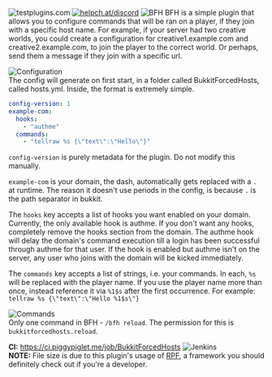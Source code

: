 ![testplugins.com](https://helpch.at/testplugins.png)
[![helpch.at/discord](https://helpch.at/banner.png)](https://helpch.at/discord)
![BFH](https://cdn.piggypiglet.me/bfh/title.png)
BFH is a simple plugin that allows you to configure commands that will be ran on a player, if they join with a specific host name. For example, if your server had two creative worlds, you could create a configuration for creative1.example.com and creative2.example.com, to join the player to the correct world. Or perhaps, send them a message if they join with a specific url.

![Configuration](https://cdn.piggypiglet.me/bfh/config.png)<br/>
The config will generate on first start, in a folder called BukkitForcedHosts, called hosts.yml. Inside, the format is extremely simple.
```yaml
config-version: 1
example-com:
  hooks:
    - "authme"
  commands:
    - "tellraw %s {\"text\":\"Hello\"}"
```

`config-version` is purely metadata for the plugin. Do not modify this manually.

`example-com` is your domain, the dash, automatically gets replaced with a `.` at runtime. The reason it doesn't use periods in the config, is because `.` is the path separator in bukkit.

The `hooks` key accepts a list of hooks you want enabled on your domain. Currently, the only available hook is authme. If you don't want any hooks, completely remove the hooks section from the domain. The authme hook will delay the domain's command execution till a login has been successful through authme for that user. If the hook is enabled but authme isn't on the server, any user who joins with the domain will be kicked immediately.

The `commands` key accepts a list of strings, i.e. your commands. In each, `%s` will be replaced with the player name. If you use the player name more than once, instead reference it via `%1$s` after the first occurrence. For example:
`tellraw %s {\"text\":\"Hello %1$s\"}`

![Commands](https://cdn.piggypiglet.me/bfh/commands.png)<br/>
Only one command in BFH - `/bfh reload`. The permission for this is `bukkitforcedhosts.reload`.

**CI:** https://ci.piggypiglet.me/job/BukkitForcedHosts ![Jenkins](https://img.shields.io/jenkins/build/https/ci.piggypiglet.me/BukkitForcedHosts)<br/>
**NOTE:** File size is due to this plugin's usage of [RPF](https://github.com/PiggyPiglet/Framework), a framework you should definitely check out if you're a developer.